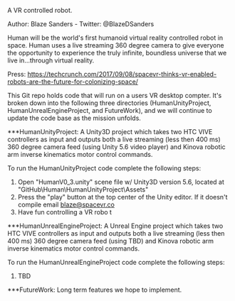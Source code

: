 A VR controlled robot.

Author: Blaze Sanders - Twitter: @BlazeDSanders

Human will be the world's first humanoid virtual reality controlled robot in space. Human uses a live streaming 360 degree camera to give everyone the opportunity to experience the truly infinite, boundless universe that we live in...through virtual reality.

Press: https://techcrunch.com/2017/09/08/spacevr-thinks-vr-enabled-robots-are-the-future-for-colonizing-space/

This Git repo holds code that will run on a users VR desktop compter. It's broken down into the following three directories (HumanUnityProject, HumanUnrealEngineProject, and FutureWork), and we will continue to update the code base as the mission unfolds.

***HumanUnityProject: A Unity3D project which takes two HTC VIVE controllers as input and outputs both a live streaming (less then 400 ms) 360 degree camera feed (using Unity 5.6 video player) and Kinova robotic arm inverse kinematics motor control commands.

To run the HumanUnityProject code complete the following steps:
1. Open "HumanV0_3.unity" scene file w/ Unity3D version 5.6, located at "GitHub\Human\HumanUnityProject\Assets" <br>
2. Press the "play" button at the top center of the Unity editor. If it doesn't compile email blaze@spacevr.co <br>
3. Have fun controlling a VR robo t<br>

***HumanUnrealEngineProject: A Unreal Engine project which takes two HTC VIVE controllers as input and outputs both a live streaming (less then 400 ms) 360 degree camera feed (using TBD) and Kinova robotic arm inverse kinematics motor control commands.

To run the HumanUnrealEngineProject code complete the following steps:
1. TBD <br>

***FutureWork: Long term features we hope to implement.
